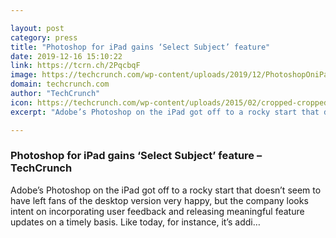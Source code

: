```yaml
---

layout: post
category: press
title: "Photoshop for iPad gains ‘Select Subject’ feature"
date: 2019-12-16 15:10:22
link: https://tcrn.ch/2PqcbqF
image: https://techcrunch.com/wp-content/uploads/2019/12/PhotoshopOniPadBlogHeader.png?w=764
domain: techcrunch.com
author: "TechCrunch"
icon: https://techcrunch.com/wp-content/uploads/2015/02/cropped-cropped-favicon-gradient.png?w=180
excerpt: "Adobe’s Photoshop on the iPad got off to a rocky start that doesn’t seem to have left fans of the desktop version very happy, but the company looks intent on incorporating user feedback and releasing meaningful feature updates on a timely basis. Like today, for instance, it’s addi…"

---
```


### Photoshop for iPad gains ‘Select Subject’ feature – TechCrunch

Adobe’s Photoshop on the iPad got off to a rocky start that doesn’t seem to have left fans of the desktop version very happy, but the company looks intent on incorporating user feedback and releasing meaningful feature updates on a timely basis. Like today, for instance, it’s addi…